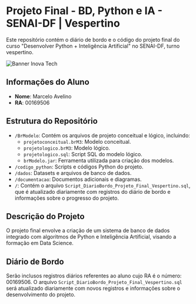 # Projeto Final - BD, Python e IA - SENAI-DF | Vespertino

Este repositório contém o diário de bordo e o código do projeto final do curso "Desenvolver Python + Inteligência Artificial" no SENAI-DF, turno vespertino.

![Banner Inova Tech](https://sistemafibra.org.br/senai/custom/inovatech/images/banner-inova-tech_v2.jpg)

## Informações do Aluno
- **Nome**: Marcelo Avelino
- **RA**: 00169506

## Estrutura do Repositório
- `/BrModelo`: Contém os arquivos de projeto conceitual e lógico, incluindo:
  - `projetoconceitual.brM3`: Modelo conceitual.
  - `projetologico.brM3`: Modelo lógico.
  - `projetologico.sql`: Script SQL do modelo lógico.
  - `brModelo.jar`: Ferramenta utilizada para criação dos modelos.
- `/codigo_python`: Scripts e códigos Python do projeto.
- `/dados`: Datasets e arquivos de banco de dados.
- `/documentacao`: Documentos adicionais e diagramas.
- `/`: Contém o arquivo `Script_DiarioBordo_Projeto_Final_Vespertino.sql`, que é atualizado diariamente com registros do diário de bordo e informações sobre o progresso do projeto.

## Descrição do Projeto
O projeto final envolve a criação de um sistema de banco de dados integrado com algoritmos de Python e Inteligência Artificial, visando a formação em Data Science.

## Diário de Bordo
Serão inclusos registros diários referentes ao aluno cujo RA é o número: 00169506. O arquivo `Script_DiarioBordo_Projeto_Final_Vespertino.sql` será atualizado diariamente com novos registros e informações sobre o desenvolvimento do projeto.
